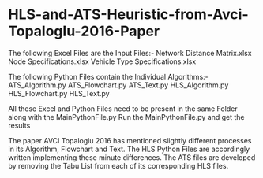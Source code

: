# HLS-and-ATS-Heuristic-from-Avci-Topaloglu-2016-Paper

The following Excel Files are the Input Files:-
  Network Distance Matrix.xlsx
  Node Specifications.xlsx
  Vehicle Type Specifications.xlsx

The following Python Files contain the Individual Algorithms:-
  ATS_Algorithm.py
  ATS_Flowchart.py
  ATS_Text.py
  HLS_Algorithm.py
  HLS_Flowchart.py
  HLS_Text.py
  
All these Excel and Python Files need to be present in the same Folder along with the MainPythonFile.py
Run the MainPythonFile.py and get the results

 The paper AVCI Topaloglu 2016 has mentioned slightly different processes in its Algorithm, Flowchart and Text.
 The HLS Python Files are accordingly written implementing these minute differences.
 The ATS files are developed by removing the Tabu List from each of its corresponding HLS files.
